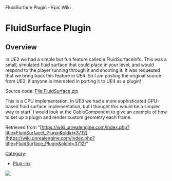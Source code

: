 FluidSurface Plugin - Epic Wiki                    

FluidSurface Plugin
===================

  

Overview
--------

In UE2 we had a simple but fun feature called a FluidSurfaceInfo. This was a small, simulated fluid surface that could place in your level, and would respond to the player running through it and shooting it. It was requested that we bring back this feature in UE4. So I am posting the original source from UE2, if anyone is interested in porting it to UE4 as a plugin!

Source code: [File:FluidSurface.zip](/File:FluidSurface.zip "File:FluidSurface.zip")

This is a CPU implementation. In UE3 we had a more sophisticated GPU-based fluid surface implementation, but I thought this would be a simpler way to start. I would look at the CableComponent to give an example of how to set up a plugin and render custom geometry each frame.

Retrieved from "[https://wiki.unrealengine.com/index.php?title=FluidSurface\_Plugin&oldid=3712](https://wiki.unrealengine.com/index.php?title=FluidSurface_Plugin&oldid=3712)"

[Category](/Special:Categories "Special:Categories"):

*   [Plug-ins](/Category:Plug-ins "Category:Plug-ins")

  ![](https://tracking.unrealengine.com/track.png)